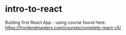 # intro-to-react
Bulding first React App - using course found here: https://frontendmasters.com/courses/complete-react-v5/
